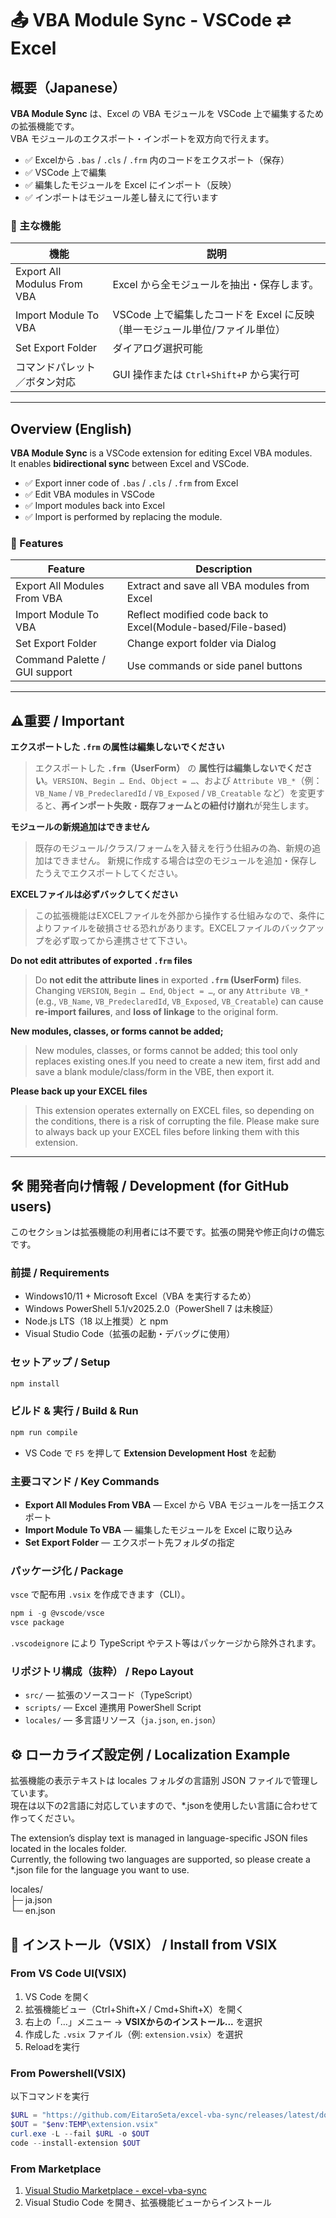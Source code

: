﻿# 📤 VBA Module Sync - VSCode ⇄ Excel

## 概要（Japanese）

**VBA Module Sync** は、Excel の VBA モジュールを VSCode 上で編集するための拡張機能です。  
VBA モジュールのエクスポート・インポートを双方向で行えます。

- ✅ Excelから `.bas` / `.cls` / `.frm` 内のコードをエクスポート（保存）
- ✅ VSCode 上で編集
- ✅ 編集したモジュールを Excel にインポート（反映）
- ✅ インポートはモジュール差し替えにて行います

### 🔧 主な機能

| 機能                           | 説明                                      |
|--------------------------------|-------------------------------------------|
| Export All Modulus From VBA    | Excel から全モジュールを抽出・保存します。|
| Import Module To VBA           | VSCode 上で編集したコードを Excel に反映（単一モジュール単位/ファイル単位） |
| Set Export Folder              | ダイアログ選択可能                        |
| コマンドパレット／ボタン対応   | GUI 操作または `Ctrl+Shift+P` から実行可  |

---

## Overview (English)

**VBA Module Sync** is a VSCode extension for editing Excel VBA modules.  
It enables **bidirectional sync** between Excel and VSCode.

- ✅ Export inner code of  `.bas` / `.cls` / `.frm` from Excel
- ✅ Edit VBA modules in VSCode
- ✅ Import modules back into Excel
- ✅ Import is performed by replacing the module.

### 🔧 Features

| Feature                        | Description                                      |
|--------------------------------|------------------------------------------------------------------|
| Export All Modules From VBA    | Extract and save all VBA modules from Excel                      |
| Import Module To VBA           | Reflect modified code back to Excel(Module-based/File-based)     |
| Set Export Folder              | Change export folder via Dialog                                  |
| Command Palette / GUI support  | Use commands or side panel buttons                               |

---
## ⚠重要 / Important ##

**エクスポートした `.frm` の属性は編集しないでください**
> エクスポートした **`.frm`（UserForm）** の **属性行は編集しないでください**。`VERSION`、`Begin … End`、`Object = …`、および `Attribute VB_*`（例：`VB_Name` / `VB_PredeclaredId` / `VB_Exposed` / `VB_Creatable` など）を変更すると、**再インポート失敗**・**既存フォームとの紐付け崩れ**が発生します。  

**モジュールの新規追加はできません**
>既存のモジュール/クラス/フォームを入替えを行う仕組みの為、新規の追加はできません。 新規に作成する場合は空のモジュールを追加・保存したうえでエクスポートしてください。

**EXCELファイルは必ずバックしてください**
>この拡張機能はEXCELファイルを外部から操作する仕組みなので、条件によりファイルを破損させる恐れがあります。EXCELファイルのバックアップを必ず取ってから連携させて下さい。

**Do **not** edit attributes of exported `.frm` files**
> Do **not edit the attribute lines** in exported **`.frm` (UserForm)** files. Changing `VERSION`, `Begin … End`, `Object = …`, or any `Attribute VB_*` (e.g., `VB_Name`, `VB_PredeclaredId`, `VB_Exposed`, `VB_Creatable`) can cause **re-import failures**,  and **loss of linkage** to the original form.  

**New modules, classes, or forms cannot be added;**
>New modules, classes, or forms cannot be added; this tool only replaces existing ones.If you need to create a new item, first add and save a blank module/class/form in the VBE, then export it.

**Please back up your EXCEL files**
>This extension operates externally on EXCEL files, so depending on the conditions, there is a risk of corrupting the file. Please make sure to always back up your EXCEL files before linking them with this extension.

---

## 🛠 開発者向け情報 / Development (for GitHub users)
このセクションは拡張機能の利用者には不要です。拡張の開発や修正向けの備忘です。  

### 前提 / Requirements
- Windows10/11 + Microsoft Excel（VBA を実行するため）
- Windows PowerShell 5.1/v2025.2.0（PowerShell 7 は未検証）
- Node.js LTS（18 以上推奨）と npm  
- Visual Studio Code（拡張の起動・デバッグに使用）  

### セットアップ / Setup
```powershell
npm install
```

### ビルド & 実行 / Build & Run
```powershell
npm run compile
```
- VS Code で `F5` を押して **Extension Development Host** を起動

### 主要コマンド / Key Commands
- **Export All Modules From VBA** — Excel から VBA モジュールを一括エクスポート
- **Import Module To VBA** — 編集したモジュールを Excel に取り込み
- **Set Export Folder** — エクスポート先フォルダの指定  

### パッケージ化 / Package
`vsce` で配布用 `.vsix` を作成できます（CLI）。  
```powershell
npm i -g @vscode/vsce  
vsce package
```
`.vscodeignore` により TypeScript やテスト等はパッケージから除外されます。

### リポジトリ構成（抜粋） / Repo Layout
- `src/` — 拡張のソースコード（TypeScript）
- `scripts/` — Excel 連携用 PowerShell Script
- `locales/` — 多言語リソース（`ja.json`, `en.json`）  

## ⚙️ ローカライズ設定例 / Localization Example

拡張機能の表示テキストは locales フォルダの言語別 JSON ファイルで管理しています。  
現在は以下の2言語に対応していますので、*.jsonを使用したい言語に合わせて作ってください。

The extension’s display text is managed in language-specific JSON files located in the locales folder.  
Currently, the following two languages are supported, so please create a *.json file for the language you want to use.

 locales/  
  ├─ ja.json  
  └─ en.json

## 🧩 インストール（VSIX） / Install from VSIX

### From VS Code UI(VSIX)
1. VS Code を開く
2. 拡張機能ビュー（Ctrl+Shift+X / Cmd+Shift+X）を開く
3. 右上の「…」メニュー → **VSIXからのインストール...** を選択
4. 作成した `.vsix` ファイル（例: `extension.vsix`）を選択
5. Reloadを実行

### From Powershell(VSIX)
以下コマンドを実行
```powershell
$URL = "https://github.com/EitaroSeta/excel-vba-sync/releases/latest/download/extension.vsix"
$OUT = "$env:TEMP\extension.vsix"
curl.exe -L --fail $URL -o $OUT
code --install-extension $OUT
```
### From Marketplace
1. [Visual Studio Marketplace - excel-vba-sync](https://marketplace.visualstudio.com/items?itemName=9kv8xiyi.excel-vba-sync)  
2. Visual Studio Code を開き、拡張機能ビューからインストール

